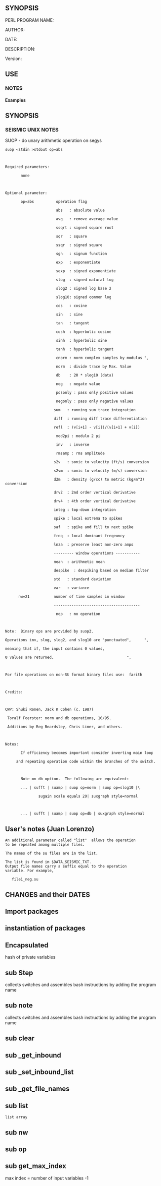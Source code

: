 ## SYNOPSIS

PERL PROGRAM NAME: 

AUTHOR:  

DATE:

DESCRIPTION:

Version:

## USE

### NOTES

#### Examples

## SYNOPSIS

### SEISMIC UNIX NOTES
 SUOP - do unary arithmetic operation on segys 		

    suop <stdin >stdout op=abs                                     



    Required parameters:                                           

           none                                                    



    Optional parameter:                                            

           op=abs          operation flag                          

                           abs   : absolute value                  

                           avg   : remove average value            

                           ssqrt : signed square root              

                           sqr   : square                          

                           ssqr  : signed square                   

                           sgn   : signum function                 

                           exp   : exponentiate                    

                           sexp  : signed exponentiate             

                           slog  : signed natural log              

                           slog2 : signed log base 2               

                           slog10: signed common log               

                           cos   : cosine                          

                           sin   : sine                            

                           tan   : tangent                         

                           cosh  : hyperbolic cosine               

                           sinh  : hyperbolic sine                 

                           tanh  : hyperbolic tangent              

                           cnorm : norm complex samples by modulus ", 

                           norm  : divide trace by Max. Value      

                           db    : 20 * slog10 (data)              

                           neg   : negate value                    

                           posonly : pass only positive values     

                           negonly : pass only negative values     

                          sum   : running sum trace integration   

                          diff  : running diff trace differentiation

                          refl  : (v[i+1] - v[i])/(v[i+1] + v[i]) 

                           mod2pi : modulo 2 pi                    

                           inv   : inverse                         

                           rmsamp : rms amplitude                  

                          s2v   : sonic to velocity (ft/s) conversion     

                          s2vm  : sonic to velocity (m/s) conversion     

                          d2m   : density (g/cc) to metric (kg/m^3) conversion 

                          drv2  : 2nd order vertical derivative 

                          drv4  : 4th order vertical derivative 

                          integ : top-down integration            

                          spike : local extrema to spikes         

                          saf   : spike and fill to next spike    

                          freq  : local dominant freqeuncy        

                          lnza  : preserve least non-zero amps    

                          --------- window operations ----------- 

                          mean  : arithmetic mean                 

                          despike  : despiking based on median filter

                          std   : standard deviation              

                          var   : variance                        

          nw=21           number of time samples in window        

                          --------------------------------------- 

                           nop   : no operation                    



    Note:  Binary ops are provided by suop2.                       

    Operations inv, slog, slog2, and slog10 are "punctuated",      ", 

    meaning that if, the input contains 0 values,                  

    0 values are returned.                                 ",      



    For file operations on non-SU format binary files use:  farith



    Credits:



    CWP: Shuki Ronen, Jack K Cohen (c. 1987)

     Toralf Foerster: norm and db operations, 10/95.

     Additions by Reg Beardsley, Chris Liner, and others.



    Notes:

           If efficiency becomes important consider inverting main loop

         and repeating operation code within the branches of the switch.



           Note on db option.  The following are equivalent:

           ... | sufft | suamp | suop op=norm | suop op=slog10 |\

                   sugain scale equals 20| suxgraph style=normal



           ... | sufft | suamp | suop op=db | suxgraph style=normal

## User's notes (Juan Lorenzo)

    An additional parameter called "list"  allows the operation
    to be repeated among multiple files.

    The names of the su files are in the list.

    The list is found in $DATA_SEISMIC_TXT.
    Output file names carry a suffix equal to the operation
    variable. For example,

       file1_neg.su

## CHANGES and their DATES

## Import packages

## instantiation of packages

## Encapsulated
hash of private variables

## sub Step

collects switches and assembles bash instructions
by adding the program name

## sub note

collects switches and assembles bash instructions
by adding the program name

## sub clear

## sub \_get\_inbound

## sub \_set\_inbound\_list

## sub \_get\_file\_names

## sub list

    list array

## sub nw 

## sub op 

## sub get\_max\_index

max index = number of input variables -1

